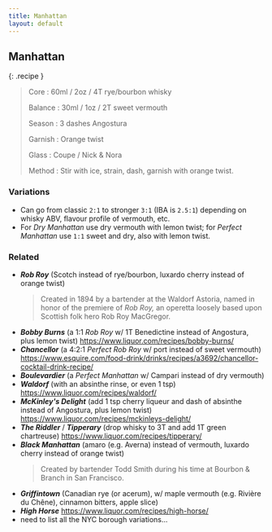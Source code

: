 ```yaml
---
title: Manhattan
layout: default
---
```


## Manhattan

{: .recipe }
> Core
> : 60ml / 2oz / 4T rye/bourbon whisky
> 
> Balance
> : 30ml / 1oz / 2T sweet vermouth
> 
> Season
> : 3 dashes Angostura
> 
> Garnish
> : Orange twist
> 
> Glass
> : Coupe / Nick & Nora
> 
> Method
> : Stir with ice, strain, dash, garnish with orange twist.

### Variations

- Can go from classic `2:1` to stronger `3:1` (IBA is `2.5:1`) depending on whisky ABV, flavour profile of vermouth, etc.
- For _Dry Manhattan_ use dry vermouth with lemon twist; for _Perfect Manhattan_ use `1:1` sweet and dry, also with lemon twist.

### Related

- _**Rob Roy**_ (Scotch instead of rye/bourbon, luxardo cherry instead of orange twist)
  > Created in 1894 by a bartender at the Waldorf Astoria, named in honor of the premiere of _Rob Roy,_ an operetta loosely based upon Scottish folk hero Rob Roy MacGregor.
- _**Bobby Burns**_ (a 1:1 _Rob Roy_ w/ 1T Benedictine instead of Angostura, plus lemon twist) https://www.liquor.com/recipes/bobby-burns/
- _**Chancellor**_ (a 4:2:1 _Perfect Rob Roy_ w/ port instead of sweet vermouth) https://www.esquire.com/food-drink/drinks/recipes/a3692/chancellor-cocktail-drink-recipe/
- _**Boulevardier**_ (a _Perfect Manhattan_ w/ Campari instead of dry vermouth)
- _**Waldorf**_ (with an absinthe rinse, or even 1 tsp) https://www.liquor.com/recipes/waldorf/
- _**McKinley's Delight**_ (add 1 tsp cherry liqueur and dash of absinthe instead of Angostura, plus lemon twist) https://www.liquor.com/recipes/mckinleys-delight/
- _**The Riddler**_ / _**Tipperary**_ (drop whisky to 3T and add 1T green chartreuse) https://www.liquor.com/recipes/tipperary/
- _**Black Manhattan**_ (amaro (e.g. Averna) instead of vermouth, luxardo cherry instead of orange twist)
  > Created by bartender Todd Smith during his time at Bourbon & Branch in San Francisco.
- _**Griffintown**_ (Canadian rye (or acerum), w/ maple vermouth (e.g. Rivière du Chêne), cinnamon bitters, apple slice)
- _**High Horse**_ https://www.liquor.com/recipes/high-horse/
- need to list all the NYC borough variations...
